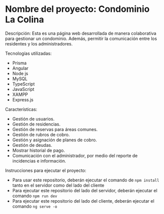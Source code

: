 # Nombre del proyecto: Condominio La Colina

Descripción:
Esta es una página web desarrollada de manera colaborativa para gestionar un condominio. 
Además, permitir la comunicación entre los residentes y los administradores.

Tecnologías utilizadas:
- Prisma
- Angular
- Node js
- MySQL
- TypeScript
- JavaScript
- XAMPP
- Express.js

Características:
- Gestión de usuarios.
- Gestión de residencias.
- Gestión de reservas para áreas comunes.
- Gestión de rubros de cobro.
- Gestión y asignación de planes de cobro.
- Gestión de deudas.
- Mostrar historial de pago.
- Comunicación con el administrador, por medio del reporte de incidencias e información.

Instrucciones para ejecutar el proyecto:
- Para usar este repositorio, deberán ejecutar el comando de ``npm install`` tanto en el servidor como del lado del cliente
- Para ejecutar este repositorio del lado del servidor, deberán ejecutar el comando ``npm run dev``
- Para ejecutar este repositorio del lado del cliente, deberán ejecutar el comando ``ng serve -o``
